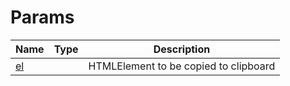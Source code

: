 # Params

<table><thead><tr><th>Name</th><th data-type="select" data-multiple>Type</th><th>Description</th></tr></thead><tbody><tr><td><a href="el.md">el</a></td><td></td><td>HTMLElement to be copied to clipboard</td></tr></tbody></table>

